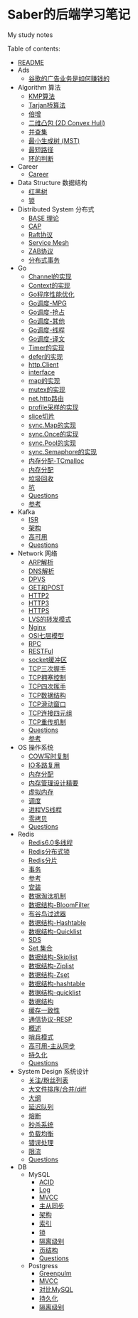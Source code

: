 # Saber的后端学习笔记

My study notes


Table of contents:

* [README](README.md)
* Ads
    * [谷歌的广告业务是如何赚钱的](Ads/Google.md)
* Algorithm 算法
    * [KMP算法](Algorithm/KMP算法.md)
    * [Tarjan桥算法](Algorithm/Tarjan桥算法.md)
    * [倍增](Algorithm/倍增.md)
    * [二维凸包 (2D Convex Hull)](Algorithm/凸包.md)
    * [并查集](Algorithm/并查集.md)
    * [最小生成树 (MST)](Algorithm/最小生成树.md)
    * [最短路径](Algorithm/最短路径.md)
    * [环的判断](Algorithm/环的判断.md)
* Career
    * [Career](Career/Career.md)
* Data Structure 数据结构
    * [红黑树](<DataStructure/红黑树.md>)
    * [锁](DataStructure/锁.md)
* Distributed System 分布式
    * [BASE 理论](<DistributedSystem/BASE理论.md>)
    * [CAP](DistributedSystem/CAP.md)
    * [Raft协议](DistributedSystem/Raft协议.md)
    * [Service Mesh](DistributedSystem/服务网格.md)
    * [ZAB协议](DistributedSystem/ZAB协议.md)
    * [分布式事务](DistributedSystem/分布式事务.md)
* Go
    * [Channel的实现](Go/Channel的实现.md)
    * [Context的实现](Go/Context的实现.md)
    * [Go程序性能优化](Go/Go程序性能优化.md)
    * [Go调度-MPG](Go/Go调度-MPG].md)
    * [Go调度-抢占](Go/Go调度-抢占.md)
    * [Go调度-其他](Go/Go调度-其他.md)
    * [Go调度-线程](Go/Go调度-线程.md)
    * [Go调度-译文](Go/Go调度-译文.md)
    * [Timer的实现](Go/Timer的实现.md)
    * [defer的实现](Go/defer的实现.md)
    * [http.Client](Go/http.Client.md)
    * [interface](Go/interface.md)
    * [map的实现](Go/map的实现.md)
    * [mutex的实现](Go/mutex的实现.md)
    * [net.http路由](Go/net.http路由.md)
    * [profile采样的实现](Go/profile采样的实现.md)
    * [slice切片](Go/slice切片.md)
    * [sync.Map的实现](Go/sync.Map的实现.md)
    * [sync.Once的实现](Go/sync.Once的实现.md)
    * [sync.Pool的实现](Go/sync.Pool的实现.md)
    * [sync.Semaphore的实现](Go/sync.Semaphore的实现.md)
    * [内存分配-TCmalloc](Go/内存分配-TCmalloc.md)
    * [内存分配](Go/内存分配.md)
    * [垃圾回收](Go/垃圾回收.md)
    * [坑](Go/坑.md)
    * [Questions](Go/Questions.md)
    * [参考](Go/参考.md)
* Kafka
    * [ISR](Kafka/ISR.md)
    * [架构](kafka/架构.md)
    * [高可用](kafka/高可用.md)
    * [Questions](kafka/Questions.md)
* Network 网络
    * [ARP解析](Network/ARP解析.md)
    * [DNS解析](Network/DNS解析.md)
    * [DPVS](Network/DPVS.md)
    * [GET和POST](Network/GET和POST.md)
    * [HTTP2](Network/Http2.md)
    * [HTTP3](Network/Http3.md)
    * [HTTPS](Network/Https.md)
    * [LVS的转发模式](Network/LVS的转发模式.md)
    * [Nginx](Network/Nginx.md)
    * [OSI七层模型](Network/OSI七层模型.md)
    * [RPC](Network/RPC.md)
    * [RESTFul](Network/RESTFul.md)
    * [socket缓冲区](Network/socket缓冲区.md)
    * [TCP三次握手](Network/TCP三次握手.md)
    * [TCP拥塞控制](Network/TCP拥塞控制.md)
    * [TCP四次挥手](Network/TCP四次挥手.md)
    * [TCP数据结构](Network/TCP数据结构.md)
    * [TCP滑动窗口](Network/TCP滑动窗口.md)
    * [TCP连接四元组](Network/TCP连接四元组.md)
    * [TCP重传机制](Network/TCP重传机制.md)
    * [Questions](Network/Questions.md)
    * [参考](Network/参考.md)
* OS 操作系统
    * [COW写时复制](OS/COW写时复制.md)
    * [IO多路复用](OS/IO多路复用.md)
    * [内存分配](OS/内存分配.md)
    * [内存管理设计精要](OS/内存管理设计精要.md)
    * [虚拟内存](OS/虚拟内存.md)
    * [调度](OS/调度.md)
    * [进程VS线程](OS/进程VS线程g.md)
    * [零拷贝](OS/零拷贝.md)
    * [Questions](OS/Questions.md)
* Redis
    * [Redis6.0多线程](Redis/Redis6.0多线程.md)
    * [Redis分布式锁](Redis/Redis分布式锁.md)
    * [Redis分片](Redis/Redis分片.md)
    * [事务](Redis/事务.md)
    * [参考](Redis/参考.md)
    * [安装](Redis/安装.md)
    * [数据淘汰机制](Redis/数据淘汰机制.md)
    * [数据结构-BloomFilter](Redis/数据结构-BloomFilter.md)
    * [布谷鸟过滤器](Redis/数据结构-CuckooFilter.md)
    * [数据结构-Hashtable](Redis/数据结构-Hashtable.md)
    * [数据结构-Quicklist](Redis/数据结构-Quicklist.md)
    * [SDS](Redis/数据结构-SDS.md)
    * [Set 集合](Redis/数据结构-Set.md)
    * [数据结构-Skiplist](Redis/数据结构-Skiplist.md)
    * [数据结构-Ziplist](Redis/数据结构-Ziplist.md)
    * [数据结构-Zset](Redis/数据结构-Zset.md)
    * [数据结构-hashtable](Redis/数据结构-hashtable.md)
    * [数据结构-quicklist](Redis/数据结构-quicklist.md)
    * [数据结构](Redis/数据结构.md)
    * [缓存一致性](Redis/缓存一致性.md)
    * [通信协议-RESP](Redis/通信协议-RESP.md)
    * [概述](Redis/高可用-Cluster.md)
    * [哨兵模式](Redis/高可用-Sentinel.md)
    * [高可用-主从同步](Redis/高可用-主从同步.md)
    * [持久化](Redis/高可用-持久化.md)
    * [Questions](Redis/Questions.md)
* System Design 系统设计
    * [关注/粉丝列表](<SystemDesign/关注列表.md>)
    * [大文件排序/合并/diff](<SystemDesign/大文件处理.md>)
    * [大纲](<SystemDesign/大纲.md>)
    * [延迟队列](<SystemDesign/延迟队列.md>)
    * [熔断](<SystemDesign/熔断.md>)
    * [秒杀系统](<SystemDesign/秒杀系统.md>)
    * [负载均衡](<SystemDesign/负载均衡.md>)
    * [错误处理](<SystemDesign/错误处理.md>)
    * [限流](<SystemDesign/限流.md>)
    * [Questions](<SystemDesign/Questions.md>)
* DB
    * MySQL
        * [ACID](DB/MySQL/ACID.md)
        * [Log](DB/MySQL/Log.md)
        * [MVCC](DB/MySQL/MVCC.md)
        * [主从同步](DB/MySQL/主从同步.md)
        * [架构](DB/MySQL/架构.md)
        * [索引](DB/MySQL/索引.md)
        * [锁](DB/MySQL/锁.md)
        * [隔离级别](DB/MySQL/隔离级别.md)
        * [页结构](DB/MySQL/页结构.md)
        * [Questions](DB/MySQL/Questions.md)
    * Postgress
        * [Greenpulm](DB/Postgres/Greenpulm.md)
        * [MVCC](DB/Postgres/MVCC.md)
        * [对比MySQL](DB/Postgres/对比MySQL.md)
        * [持久化](DB/Postgres/持久化.md)
        * [隔离级别](DB/Postgres/隔离级别.md)
